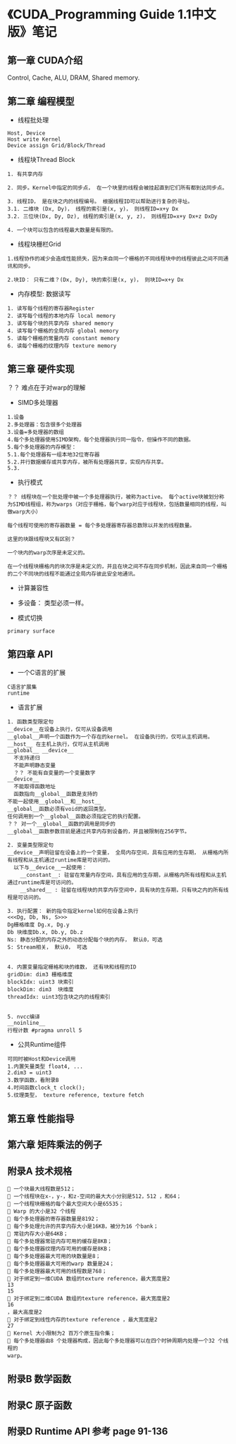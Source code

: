 # 《CUDA_Programming Guide 1.1中文版》笔记
## 第一章 CUDA介绍
Control, Cache, ALU, DRAM, Shared memory.
## 第二章 编程模型
- 线程批处理
```
Host, Device
Host write Kernel
Device assign Grid/Block/Thread
```

- 线程块Thread Block
```
1. 有共享内存

2. 同步。Kernel中指定的同步点， 在一个块里的线程会被挂起直到它们所有都到达同步点。

3. 线程ID， 是在块之内的线程编号。 根据线程ID可以帮助进行复杂的寻址。
3.1. 二维块 (Dx, Dy)， 线程的索引是(x, y)， 则线程ID=x+y Dx
3.2. 三位块(Dx, Dy, Dz), 线程的索引是(x, y, z)， 则线程ID=x+y Dx+z DxDy

4. 一个块可以包含的线程最大数量是有限的。
```

- 线程块栅栏Grid
```
1.线程协作的减少会造成性能损失，因为来自同一个栅格的不同线程块中的线程彼此之间不同通讯和同步。

2.块ID： 只有二维？(Dx, Dy), 块的索引是(x, y)， 则块ID=x+y Dx

```

- 内存模型: 数据读写
```
1. 读写每个线程的寄存器Register
2. 读写每个线程的本地内存 local memory
3. 读写每个块的共享内存 shared memory
4. 读写每个栅格的全局内存 global memory
5. 读每个栅格的常量内存 constant memory
6. 读每个栅格的纹理内存 texture memory
```

## 第三章 硬件实现

？？ 难点在于对warp的理解

- SIMD多处理器
```
1.设备
2.多处理器：包含很多个处理器
3.设备=多处理器的数组
4.每个多处理器使用SIMD架构，每个处理器执行同一指令，但操作不同的数据。
5.每个多处理器的内存模型：
5.1.每个处理器有一组本地32位寄存器
5.2.并行数据缓存或共享内存，被所有处理器共享，实现内存共享。
5.3.
```

- 执行模式
```
？？ 线程块在一个批处理中被一个多处理器执行，被称为active。 每个active块被划分称为SIMD线程组，称为warps（对应于栅格，每个warp对应于线程块，包括数量相同的线程，叫做warp大小）

每个线程可使用的寄存器数量 = 每个多处理器寄存器总数除以并发的线程数量。

这里的块跟线程块又有区别？

一个块内的warp次序是未定义的。

在一个线程块栅格内的块次序是未定义的，并且在块之间不存在同步机制，因此来自同一个栅格的二个不同块的线程不能通过全局内存彼此安全地通讯。
```

- 计算兼容性

- 多设备： 类型必须一样。

- 模式切换
```
primary surface
```
## 第四章 API

- 一个C语言的扩展
```
C语言扩展集
runtime
```

- 语言扩展
```
1. 函数类型限定句
__device__在设备上执行，仅可从设备调用
__global__声明一个函数作为一个存在的kernel。 在设备执行的，仅可从主机调用。
__host__ 在主机上执行，仅可从主机调用
__global__ __device__
  不支持递归
  不能声明静态变量
  ？？ 不能有自变量的一个变量数字
__device__
  不能取得函数地址
  函数指向__global__函数是支持的
不能一起使用__global__和__host__
__global__函数必须有void的返回类型。
任何调用到一个__global__函数必须指定它的执行配置。
？？ 对一个__global__函数的调用是同步的
__global__函数参数目前是通过共享内存到设备的，并且被限制在256字节。

2. 变量类型限定句
__device__声明驻留在设备上的一个变量， 全局内存空间，具有应用的生存期， 从栅格内所有线程和从主机通过runtime库是可访问的。
  以下与__device__一起使用：
    __constant__: 驻留在常量内存空间，具有应用的生存期，从栅格内所有线程和从主机通过runtime库是可访问的。
    __shared__ : 驻留在线程块的共享内存空间中，具有块的生存期，只有块之内的所有线程是可访问的。

3. 执行配置： 新的指令指定kernel如何在设备上执行
<<<Dg, Db, Ns, S>>>
Dg栅格维度 Dg.x, Dg.y
Db 块维度Db.x, Db.y, Db.z
Ns: 静态分配的内存之外的动态分配每个块的内存， 默认0，可选
S: Stream相关， 默认0， 可选


4. 内置变量指定栅格和块的维数， 还有块和线程的ID
gridDim: dim3 栅格维度
blockIdx: uint3 块索引
blockDim: dim3  块维度
threadIdx: uint3包含块之内的线程索引


5. nvcc编译 
__noinline__
行程计数 #pragma unroll 5
```

- 公共Runtime组件
```
可同时被Host和Device调用
1.内置矢量类型 float4, ...
2.dim3 = uint3
3.数学函数，看附录B
4.时间函数clock_t clock();
5.纹理类型， texture reference, texture fetch
```


## 第五章 性能指导

## 第六章 矩阵乘法的例子

## 附录A 技术规格
```
 一个块最大线程数是512；
 一个线程块在x-，y-，和z-空间的最大大小分别是512，512 ，和64；
 一个线程块栅格的每个最大空间大小是65535；
 Warp 的大小是32 个线程
 每个多处理器的寄存器数量是8192；
 每个多处理允许的共享内存大小是16KB，被分为16 个bank；
 常驻内存大小是64KB；
 每个多处理器常驻内存可用的缓存是8KB；
 每个多处理器纹理内存可用的缓存是8KB；
 每个多处理器最大可用的块数量是8；
 每个多处理器最大可用的warp 数量是24；
 每个多处理器最大可用的线程数是768；
 对于绑定到一维CUDA 数组的texture reference，最大宽度是2
13
15
 对于绑定到二维CUDA 数组的texture reference，最大宽度是2
16
，最大高度是2
 对于绑定到线性内存的texture reference ，最大宽度是2
27
 Kernel 大小限制为2 百万个原生指令集；
 每个多处理器由8 个处理器构成，因此每个多处理器可以在四个时钟周期内处理一个32 个线程的
warp。
```


## 附录B 数学函数

## 附录C 原子函数

## 附录D Runtime API 参考 page 91-136
